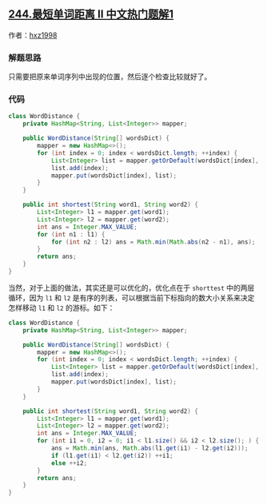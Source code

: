## [244.最短单词距离 II 中文热门题解1](https://leetcode.cn/problems/shortest-word-distance-ii/solutions/100000/java-ha-xi-biao-ji-lu-dan-ci-chu-xian-de-ofsv)

作者：[hxz1998](https://leetcode.cn/u/hxz1998)
### 解题思路
只需要把原来单词序列中出现的位置，然后逐个检查比较就好了。

### 代码

```java
class WordDistance {
    private HashMap<String, List<Integer>> mapper;

    public WordDistance(String[] wordsDict) {
        mapper = new HashMap<>();
        for (int index = 0; index < wordsDict.length; ++index) {
            List<Integer> list = mapper.getOrDefault(wordsDict[index], new ArrayList<>());
            list.add(index);
            mapper.put(wordsDict[index], list);
        }
    }

    public int shortest(String word1, String word2) {
        List<Integer> l1 = mapper.get(word1);
        List<Integer> l2 = mapper.get(word2);
        int ans = Integer.MAX_VALUE;
        for (int n1 : l1) {
            for (int n2 : l2) ans = Math.min(Math.abs(n2 - n1), ans);
        }
        return ans;
    }
}
```

当然，对于上面的做法，其实还是可以优化的，优化点在于 `shorttest` 中的两层循环，因为 `l1` 和 `l2` 是有序的列表，可以根据当前下标指向的数大小关系来决定怎样移动 `l1` 和 `l2` 的游标。如下：

```java
class WordDistance {
    private HashMap<String, List<Integer>> mapper;

    public WordDistance(String[] wordsDict) {
        mapper = new HashMap<>();
        for (int index = 0; index < wordsDict.length; ++index) {
            List<Integer> list = mapper.getOrDefault(wordsDict[index], new ArrayList<>());
            list.add(index);
            mapper.put(wordsDict[index], list);
        }
    }

    public int shortest(String word1, String word2) {
        List<Integer> l1 = mapper.get(word1);
        List<Integer> l2 = mapper.get(word2);
        int ans = Integer.MAX_VALUE;
        for (int i1 = 0, i2 = 0; i1 < l1.size() && i2 < l2.size(); ) {
            ans = Math.min(ans, Math.abs(l1.get(i1) - l2.get(i2)));
            if (l1.get(i1) < l2.get(i2)) ++i1;
            else ++i2;
        }
        return ans;
    }
}
```